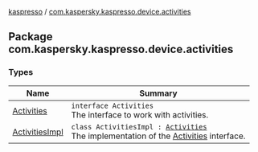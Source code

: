 [kaspresso](../index.md) / [com.kaspersky.kaspresso.device.activities](./index.md)

## Package com.kaspersky.kaspresso.device.activities

### Types

| Name | Summary |
|---|---|
| [Activities](-activities/index.md) | `interface Activities`<br>The interface to work with activities. |
| [ActivitiesImpl](-activities-impl/index.md) | `class ActivitiesImpl : `[`Activities`](-activities/index.md)<br>The implementation of the [Activities](-activities/index.md) interface. |
